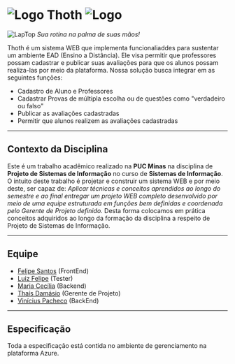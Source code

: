 # ![Logo][logo] Thoth ![Logo][logo]
![LapTop][img] *Sua rotina na palma de suas mãos!*

Thoth é um sistema WEB que implementa funcionaliaddes para sustentar um ambiente EAD (Ensino a Distância). Ele visa permitir que
professores possam cadastrar e publicar suas avaliações para que os alunos possam realiza-las por meio da plataforma.
Nossa solução busca integrar em as seguintes funções:
- Cadastro de Aluno e Professores
- Cadastrar Provas de múltipla escolha ou de questões como "verdadeiro ou falso"
- Publicar as avaliações cadastradas
- Permitir que alunos realizem as avaliações cadastradas

***
Contexto da Disciplina
------
Este é um trabalho acadêmico realizado na **PUC Minas** na disciplina de **Projeto de Sistemas de Informação** 
no curso de **Sistemas de Informação**.
O intuito deste trabalho é projetar e construir um sistema WEB e por meio deste, ser capaz de:
*Aplicar técnicas e conceitos aprendidos ao longo do semestre e ao final entregar um projeto WEB completo
desenvolvido por meio de uma equipe estruturada em funções bem definidas e coordenada pelo Gerente de Projeto
definido.*
Desta forma colocamos em prática conceitos adquiridos ao longo da formação da disciplina a respeito de Projeto de Sistemas de Informação.
***
Equipe
------
* [Felipe Santos](https://github.com/felipeheike) (FrontEnd)
* [Luiz Felipe](https://github.com/luizfelipe0) (Tester)
* [Maria Cecília](https://github.com/ceciliamariar) (Backend)
* [Thaís Damásio](https://github.com/Thais-Damasio/) (Gerente de Projeto)
* [Vinícius Pacheco](https://github.com/viniciussp4) (BackEnd)
***
Especificação
------
Toda a especificação está contida no ambiente de gerenciamento na plataforma Azure.

[logo]: https://img.icons8.com/metro/26/000000/laptop.png "Logo"
[img]: https://img.icons8.com/clouds/100/000000/laptop.png "LapTop"
